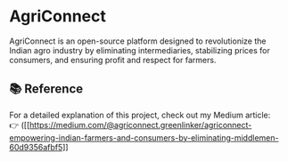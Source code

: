 # AgriConnect
AgriConnect is an open-source platform designed to revolutionize the Indian agro industry by eliminating intermediaries, stabilizing prices for consumers, and ensuring profit and respect for farmers.
## 📚 Reference

For a detailed explanation of this project, check out my Medium article:  
👉 ([[https://medium.com/@agriconnect.greenlinker/agriconnect-empowering-indian-farmers-and-consumers-by-eliminating-middlemen-60d9356afbf5]]
